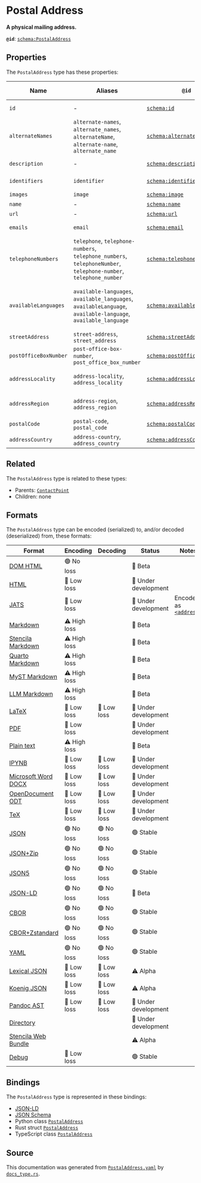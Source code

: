 # Postal Address

**A physical mailing address.**

**`@id`**: [`schema:PostalAddress`](https://schema.org/PostalAddress)

## Properties

The `PostalAddress` type has these properties:

| Name                  | Aliases                                                                                                          | `@id`                                                                  | Type                                                                                                                                                                                                                  | Description                                                                                                    | Inherited from                                                                                                |
| --------------------- | ---------------------------------------------------------------------------------------------------------------- | ---------------------------------------------------------------------- | --------------------------------------------------------------------------------------------------------------------------------------------------------------------------------------------------------------------- | -------------------------------------------------------------------------------------------------------------- | ------------------------------------------------------------------------------------------------------------- |
| `id`                  | -                                                                                                                | [`schema:id`](https://schema.org/id)                                   | [`String`](https://github.com/stencila/stencila/blob/main/docs/reference/schema/data/string.md)                                                                                                                       | The identifier for this item.                                                                                  | [`Entity`](https://github.com/stencila/stencila/blob/main/docs/reference/schema/other/entity.md)              |
| `alternateNames`      | `alternate-names`, `alternate_names`, `alternateName`, `alternate-name`, `alternate_name`                        | [`schema:alternateName`](https://schema.org/alternateName)             | [`String`](https://github.com/stencila/stencila/blob/main/docs/reference/schema/data/string.md)*                                                                                                                      | Alternate names (aliases) for the item.                                                                        | [`Thing`](https://github.com/stencila/stencila/blob/main/docs/reference/schema/other/thing.md)                |
| `description`         | -                                                                                                                | [`schema:description`](https://schema.org/description)                 | [`String`](https://github.com/stencila/stencila/blob/main/docs/reference/schema/data/string.md)                                                                                                                       | A description of the item.                                                                                     | [`Thing`](https://github.com/stencila/stencila/blob/main/docs/reference/schema/other/thing.md)                |
| `identifiers`         | `identifier`                                                                                                     | [`schema:identifier`](https://schema.org/identifier)                   | ([`PropertyValue`](https://github.com/stencila/stencila/blob/main/docs/reference/schema/other/property-value.md) \| [`String`](https://github.com/stencila/stencila/blob/main/docs/reference/schema/data/string.md))* | Any kind of identifier for any kind of Thing.                                                                  | [`Thing`](https://github.com/stencila/stencila/blob/main/docs/reference/schema/other/thing.md)                |
| `images`              | `image`                                                                                                          | [`schema:image`](https://schema.org/image)                             | [`ImageObject`](https://github.com/stencila/stencila/blob/main/docs/reference/schema/works/image-object.md)*                                                                                                          | Images of the item.                                                                                            | [`Thing`](https://github.com/stencila/stencila/blob/main/docs/reference/schema/other/thing.md)                |
| `name`                | -                                                                                                                | [`schema:name`](https://schema.org/name)                               | [`String`](https://github.com/stencila/stencila/blob/main/docs/reference/schema/data/string.md)                                                                                                                       | The name of the item.                                                                                          | [`Thing`](https://github.com/stencila/stencila/blob/main/docs/reference/schema/other/thing.md)                |
| `url`                 | -                                                                                                                | [`schema:url`](https://schema.org/url)                                 | [`String`](https://github.com/stencila/stencila/blob/main/docs/reference/schema/data/string.md)                                                                                                                       | The URL of the item.                                                                                           | [`Thing`](https://github.com/stencila/stencila/blob/main/docs/reference/schema/other/thing.md)                |
| `emails`              | `email`                                                                                                          | [`schema:email`](https://schema.org/email)                             | [`String`](https://github.com/stencila/stencila/blob/main/docs/reference/schema/data/string.md)*                                                                                                                      | Email address for correspondence.                                                                              | [`ContactPoint`](https://github.com/stencila/stencila/blob/main/docs/reference/schema/other/contact-point.md) |
| `telephoneNumbers`    | `telephone`, `telephone-numbers`, `telephone_numbers`, `telephoneNumber`, `telephone-number`, `telephone_number` | [`schema:telephone`](https://schema.org/telephone)                     | [`String`](https://github.com/stencila/stencila/blob/main/docs/reference/schema/data/string.md)*                                                                                                                      | Telephone numbers for the contact point.                                                                       | [`ContactPoint`](https://github.com/stencila/stencila/blob/main/docs/reference/schema/other/contact-point.md) |
| `availableLanguages`  | `available-languages`, `available_languages`, `availableLanguage`, `available-language`, `available_language`    | [`schema:availableLanguage`](https://schema.org/availableLanguage)     | [`String`](https://github.com/stencila/stencila/blob/main/docs/reference/schema/data/string.md)*                                                                                                                      | Languages (human not programming) in which it is possible to communicate with the organization/department etc. | [`ContactPoint`](https://github.com/stencila/stencila/blob/main/docs/reference/schema/other/contact-point.md) |
| `streetAddress`       | `street-address`, `street_address`                                                                               | [`schema:streetAddress`](https://schema.org/streetAddress)             | [`String`](https://github.com/stencila/stencila/blob/main/docs/reference/schema/data/string.md)                                                                                                                       | The street address.                                                                                            | -                                                                                                             |
| `postOfficeBoxNumber` | `post-office-box-number`, `post_office_box_number`                                                               | [`schema:postOfficeBoxNumber`](https://schema.org/postOfficeBoxNumber) | [`String`](https://github.com/stencila/stencila/blob/main/docs/reference/schema/data/string.md)                                                                                                                       | The post office box number.                                                                                    | -                                                                                                             |
| `addressLocality`     | `address-locality`, `address_locality`                                                                           | [`schema:addressLocality`](https://schema.org/addressLocality)         | [`String`](https://github.com/stencila/stencila/blob/main/docs/reference/schema/data/string.md)                                                                                                                       | The locality in which the street address is, and which is in the region.                                       | -                                                                                                             |
| `addressRegion`       | `address-region`, `address_region`                                                                               | [`schema:addressRegion`](https://schema.org/addressRegion)             | [`String`](https://github.com/stencila/stencila/blob/main/docs/reference/schema/data/string.md)                                                                                                                       | The region in which the locality is, and which is in the country.                                              | -                                                                                                             |
| `postalCode`          | `postal-code`, `postal_code`                                                                                     | [`schema:postalCode`](https://schema.org/postalCode)                   | [`String`](https://github.com/stencila/stencila/blob/main/docs/reference/schema/data/string.md)                                                                                                                       | The postal code.                                                                                               | -                                                                                                             |
| `addressCountry`      | `address-country`, `address_country`                                                                             | [`schema:addressCountry`](https://schema.org/addressCountry)           | [`String`](https://github.com/stencila/stencila/blob/main/docs/reference/schema/data/string.md)                                                                                                                       | The country.                                                                                                   | -                                                                                                             |

## Related

The `PostalAddress` type is related to these types:

- Parents: [`ContactPoint`](https://github.com/stencila/stencila/blob/main/docs/reference/schema/other/contact-point.md)
- Children: none

## Formats

The `PostalAddress` type can be encoded (serialized) to, and/or decoded (deserialized) from, these formats:

| Format                                                                                               | Encoding     | Decoding   | Status              | Notes                                                                                                    |
| ---------------------------------------------------------------------------------------------------- | ------------ | ---------- | ------------------- | -------------------------------------------------------------------------------------------------------- |
| [DOM HTML](https://github.com/stencila/stencila/blob/main/docs/reference/formats/dom.html.md)        | 🟢 No loss    |            | 🔶 Beta              |                                                                                                          |
| [HTML](https://github.com/stencila/stencila/blob/main/docs/reference/formats/html.md)                | 🔷 Low loss   |            | 🚧 Under development |                                                                                                          |
| [JATS](https://github.com/stencila/stencila/blob/main/docs/reference/formats/jats.md)                | 🔷 Low loss   |            | 🚧 Under development | Encoded as [`<address>`](https://jats.nlm.nih.gov/articleauthoring/tag-library/1.3/element/address.html) |
| [Markdown](https://github.com/stencila/stencila/blob/main/docs/reference/formats/md.md)              | ⚠️ High loss |            | 🔶 Beta              |                                                                                                          |
| [Stencila Markdown](https://github.com/stencila/stencila/blob/main/docs/reference/formats/smd.md)    | ⚠️ High loss |            | 🔶 Beta              |                                                                                                          |
| [Quarto Markdown](https://github.com/stencila/stencila/blob/main/docs/reference/formats/qmd.md)      | ⚠️ High loss |            | 🔶 Beta              |                                                                                                          |
| [MyST Markdown](https://github.com/stencila/stencila/blob/main/docs/reference/formats/myst.md)       | ⚠️ High loss |            | 🔶 Beta              |                                                                                                          |
| [LLM Markdown](https://github.com/stencila/stencila/blob/main/docs/reference/formats/llmd.md)        | ⚠️ High loss |            | 🔶 Beta              |                                                                                                          |
| [LaTeX](https://github.com/stencila/stencila/blob/main/docs/reference/formats/latex.md)              | 🔷 Low loss   | 🔷 Low loss | 🚧 Under development |                                                                                                          |
| [PDF](https://github.com/stencila/stencila/blob/main/docs/reference/formats/pdf.md)                  | 🔷 Low loss   |            | 🚧 Under development |                                                                                                          |
| [Plain text](https://github.com/stencila/stencila/blob/main/docs/reference/formats/text.md)          | ⚠️ High loss |            | 🔶 Beta              |                                                                                                          |
| [IPYNB](https://github.com/stencila/stencila/blob/main/docs/reference/formats/ipynb.md)              | 🔷 Low loss   | 🔷 Low loss | 🚧 Under development |                                                                                                          |
| [Microsoft Word DOCX](https://github.com/stencila/stencila/blob/main/docs/reference/formats/docx.md) | 🔷 Low loss   | 🔷 Low loss | 🚧 Under development |                                                                                                          |
| [OpenDocument ODT](https://github.com/stencila/stencila/blob/main/docs/reference/formats/odt.md)     | 🔷 Low loss   | 🔷 Low loss | 🚧 Under development |                                                                                                          |
| [TeX](https://github.com/stencila/stencila/blob/main/docs/reference/formats/tex.md)                  | 🔷 Low loss   | 🔷 Low loss | 🚧 Under development |                                                                                                          |
| [JSON](https://github.com/stencila/stencila/blob/main/docs/reference/formats/json.md)                | 🟢 No loss    | 🟢 No loss  | 🟢 Stable            |                                                                                                          |
| [JSON+Zip](https://github.com/stencila/stencila/blob/main/docs/reference/formats/json.zip.md)        | 🟢 No loss    | 🟢 No loss  | 🟢 Stable            |                                                                                                          |
| [JSON5](https://github.com/stencila/stencila/blob/main/docs/reference/formats/json5.md)              | 🟢 No loss    | 🟢 No loss  | 🟢 Stable            |                                                                                                          |
| [JSON-LD](https://github.com/stencila/stencila/blob/main/docs/reference/formats/jsonld.md)           | 🟢 No loss    | 🟢 No loss  | 🔶 Beta              |                                                                                                          |
| [CBOR](https://github.com/stencila/stencila/blob/main/docs/reference/formats/cbor.md)                | 🟢 No loss    | 🟢 No loss  | 🟢 Stable            |                                                                                                          |
| [CBOR+Zstandard](https://github.com/stencila/stencila/blob/main/docs/reference/formats/cbor.zstd.md) | 🟢 No loss    | 🟢 No loss  | 🟢 Stable            |                                                                                                          |
| [YAML](https://github.com/stencila/stencila/blob/main/docs/reference/formats/yaml.md)                | 🟢 No loss    | 🟢 No loss  | 🟢 Stable            |                                                                                                          |
| [Lexical JSON](https://github.com/stencila/stencila/blob/main/docs/reference/formats/lexical.md)     | 🔷 Low loss   | 🔷 Low loss | ⚠️ Alpha            |                                                                                                          |
| [Koenig JSON](https://github.com/stencila/stencila/blob/main/docs/reference/formats/koenig.md)       | 🔷 Low loss   | 🔷 Low loss | ⚠️ Alpha            |                                                                                                          |
| [Pandoc AST](https://github.com/stencila/stencila/blob/main/docs/reference/formats/pandoc.md)        | 🔷 Low loss   | 🔷 Low loss | 🚧 Under development |                                                                                                          |
| [Directory](https://github.com/stencila/stencila/blob/main/docs/reference/formats/directory.md)      |              |            | 🚧 Under development |                                                                                                          |
| [Stencila Web Bundle](https://github.com/stencila/stencila/blob/main/docs/reference/formats/swb.md)  |              |            | ⚠️ Alpha            |                                                                                                          |
| [Debug](https://github.com/stencila/stencila/blob/main/docs/reference/formats/debug.md)              | 🔷 Low loss   |            | 🟢 Stable            |                                                                                                          |

## Bindings

The `PostalAddress` type is represented in these bindings:

- [JSON-LD](https://stencila.org/PostalAddress.jsonld)
- [JSON Schema](https://stencila.org/PostalAddress.schema.json)
- Python class [`PostalAddress`](https://github.com/stencila/stencila/blob/main/python/python/stencila/types/postal_address.py)
- Rust struct [`PostalAddress`](https://github.com/stencila/stencila/blob/main/rust/schema/src/types/postal_address.rs)
- TypeScript class [`PostalAddress`](https://github.com/stencila/stencila/blob/main/ts/src/types/PostalAddress.ts)

## Source

This documentation was generated from [`PostalAddress.yaml`](https://github.com/stencila/stencila/blob/main/schema/PostalAddress.yaml) by [`docs_type.rs`](https://github.com/stencila/stencila/blob/main/rust/schema-gen/src/docs_type.rs).

